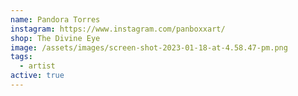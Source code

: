 ```yaml
---
name: Pandora Torres
instagram: https://www.instagram.com/panboxxart/
shop: The Divine Eye
image: /assets/images/screen-shot-2023-01-18-at-4.58.47-pm.png
tags:
  - artist
active: true
---
```

